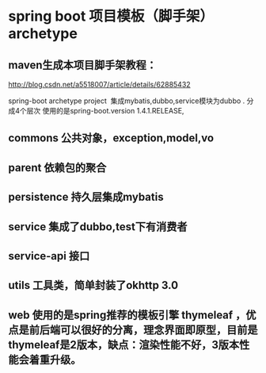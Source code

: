 # spring boot 项目模板（脚手架）archetype
## maven生成本项目脚手架教程：
http://blog.csdn.net/a5518007/article/details/62885432

spring-boot archetype project
 集成mybatis,dubbo,service模块为dubbo .
  分成4个层次
  使用的是spring-boot.version 1.4.1.RELEASE,
 ## commons 公共对象，exception,model,vo
 ## parent 依赖包的聚合
 ## persistence 持久层集成mybatis
 ## service 集成了dubbo,test下有消费者
 ## service-api 接口
 ## utils 工具类，简单封装了okhttp 3.0
 ## web 使用的是spring推荐的模板引擎 thymeleaf ，优点是前后端可以很好的分离，理念界面即原型，目前是thymeleaf是2版本，缺点：渲染性能不好，3版本性能会着重升级。